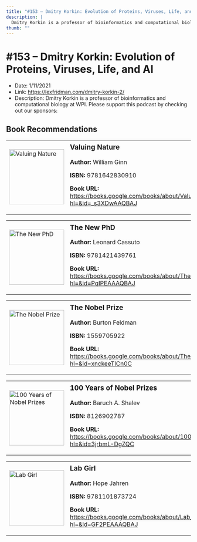```yaml
---
title: "#153 – Dmitry Korkin: Evolution of Proteins, Viruses, Life, and AI"
description: |
  Dmitry Korkin is a professor of bioinformatics and computational biology at WPI. Please support this podcast by checking out our sponsors:"
thumb: ""
---
```


# #153 – Dmitry Korkin: Evolution of Proteins, Viruses, Life, and AI

  - Date: 1/11/2021
  - Link: https://lexfridman.com/dmitry-korkin-2/
  - Description: Dmitry Korkin is a professor of bioinformatics and computational biology at WPI. Please support this podcast by checking out our sponsors:

## Book Recommendations

<table style="border: none;"><tr style="border: none;"><td style="border: none;"><img src="http://books.google.com/books/content?id=_s3XDwAAQBAJ&printsec=frontcover&img=1&zoom=1&edge=curl&source=gbs_api" alt="Valuing Nature" width="150" style="vertical-align: top;"></td><td style="border: none; vertical-align: top;"><h3 style='margin-top: 5'>Valuing Nature</h3><p><strong>Author:</strong> William Ginn</p><p><strong>ISBN:</strong> 9781642830910</p><p><strong>Book URL:</strong> <a href="https://books.google.com/books/about/Valuing_Nature.html?hl=&id=_s3XDwAAQBAJ">https://books.google.com/books/about/Valuing_Nature.html?hl=&id=_s3XDwAAQBAJ</a></p></td></tr></table>
<table style="border: none;"><tr style="border: none;"><td style="border: none;"><img src="http://books.google.com/books/content?id=PqIPEAAAQBAJ&printsec=frontcover&img=1&zoom=1&edge=curl&source=gbs_api" alt="The New PhD" width="150" style="vertical-align: top;"></td><td style="border: none; vertical-align: top;"><h3 style='margin-top: 5'>The New PhD</h3><p><strong>Author:</strong> Leonard Cassuto</p><p><strong>ISBN:</strong> 9781421439761</p><p><strong>Book URL:</strong> <a href="https://books.google.com/books/about/The_New_PhD.html?hl=&id=PqIPEAAAQBAJ">https://books.google.com/books/about/The_New_PhD.html?hl=&id=PqIPEAAAQBAJ</a></p></td></tr></table>
<table style="border: none;"><tr style="border: none;"><td style="border: none;"><img src="http://books.google.com/books/content?id=xnckeeTICn0C&printsec=frontcover&img=1&zoom=1&edge=curl&source=gbs_api" alt="The Nobel Prize" width="150" style="vertical-align: top;"></td><td style="border: none; vertical-align: top;"><h3 style='margin-top: 5'>The Nobel Prize</h3><p><strong>Author:</strong> Burton Feldman</p><p><strong>ISBN:</strong> 1559705922</p><p><strong>Book URL:</strong> <a href="https://books.google.com/books/about/The_Nobel_Prize.html?hl=&id=xnckeeTICn0C">https://books.google.com/books/about/The_Nobel_Prize.html?hl=&id=xnckeeTICn0C</a></p></td></tr></table>
<table style="border: none;"><tr style="border: none;"><td style="border: none;"><img src="http://books.google.com/books/content?id=3jrbmL-DgZQC&printsec=frontcover&img=1&zoom=1&edge=curl&source=gbs_api" alt="100 Years of Nobel Prizes" width="150" style="vertical-align: top;"></td><td style="border: none; vertical-align: top;"><h3 style='margin-top: 5'>100 Years of Nobel Prizes</h3><p><strong>Author:</strong> Baruch A. Shalev</p><p><strong>ISBN:</strong> 8126902787</p><p><strong>Book URL:</strong> <a href="https://books.google.com/books/about/100_Years_of_Nobel_Prizes.html?hl=&id=3jrbmL-DgZQC">https://books.google.com/books/about/100_Years_of_Nobel_Prizes.html?hl=&id=3jrbmL-DgZQC</a></p></td></tr></table>
<table style="border: none;"><tr style="border: none;"><td style="border: none;"><img src="http://books.google.com/books/content?id=GF2PEAAAQBAJ&printsec=frontcover&img=1&zoom=1&source=gbs_api" alt="Lab Girl" width="150" style="vertical-align: top;"></td><td style="border: none; vertical-align: top;"><h3 style='margin-top: 5'>Lab Girl</h3><p><strong>Author:</strong> Hope Jahren</p><p><strong>ISBN:</strong> 9781101873724</p><p><strong>Book URL:</strong> <a href="https://books.google.com/books/about/Lab_Girl.html?hl=&id=GF2PEAAAQBAJ">https://books.google.com/books/about/Lab_Girl.html?hl=&id=GF2PEAAAQBAJ</a></p></td></tr></table>

